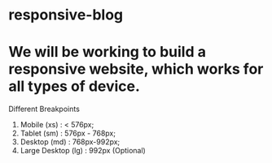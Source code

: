 # responsive-blog

# We will be working to build a responsive website, which works for all types of device. 

Different Breakpoints 

1. Mobile (xs) : < 576px;
2. Tablet (sm) : 576px - 768px;
3. Desktop (md) : 768px-992px;
4. Large Desktop (lg) : 992px (Optional)
